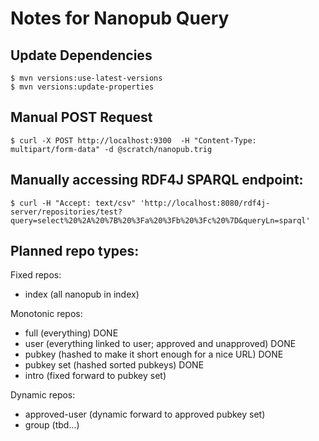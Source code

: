 # Notes for Nanopub Query

## Update Dependencies

    $ mvn versions:use-latest-versions
    $ mvn versions:update-properties

## Manual POST Request

    $ curl -X POST http://localhost:9300  -H "Content-Type: multipart/form-data" -d @scratch/nanopub.trig

## Manually accessing RDF4J SPARQL endpoint:

    $ curl -H "Accept: text/csv" 'http://localhost:8080/rdf4j-server/repositories/test?query=select%20%2A%20%7B%20%3Fa%20%3Fb%20%3Fc%20%7D&queryLn=sparql'

## Planned repo types:

Fixed repos:

- index (all nanopub in index)

Monotonic repos:

- full (everything) DONE
- user (everything linked to user; approved and unapproved) DONE
- pubkey (hashed to make it short enough for a nice URL) DONE
- pubkey set (hashed sorted pubkeys) DONE
- intro (fixed forward to pubkey set)

Dynamic repos:

- approved-user (dynamic forward to approved pubkey set)
- group (tbd...)
